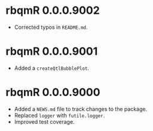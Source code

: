 # rbqmR 0.0.0.9002

* Corrected typos in `README.md`.

# rbqmR 0.0.0.9001

* Added a `createQtlBubblePlot`.

# rbqmR 0.0.0.9000

* Added a `NEWS.md` file to track changes to the package.
* Replaced `logger` with `futile.logger`.
* Improved test coverage.